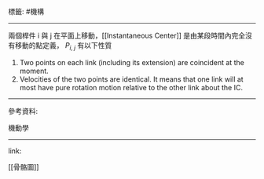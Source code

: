 標籤: #機構 

---

兩個桿件 i 與 j 在平面上移動，[[Instantaneous Center]] 是由某段時間內完全沒有移動的點定義， $P_{i,\; j}$ 有以下性質

1. Two points on each link (including its extension) are coincident at the moment.
2. Velocities of the two points are identical. It means that one link will at most have pure rotation motion relative to the other link about the IC.

---

參考資料:

機動學

---

link:

[[骨骼圖]]